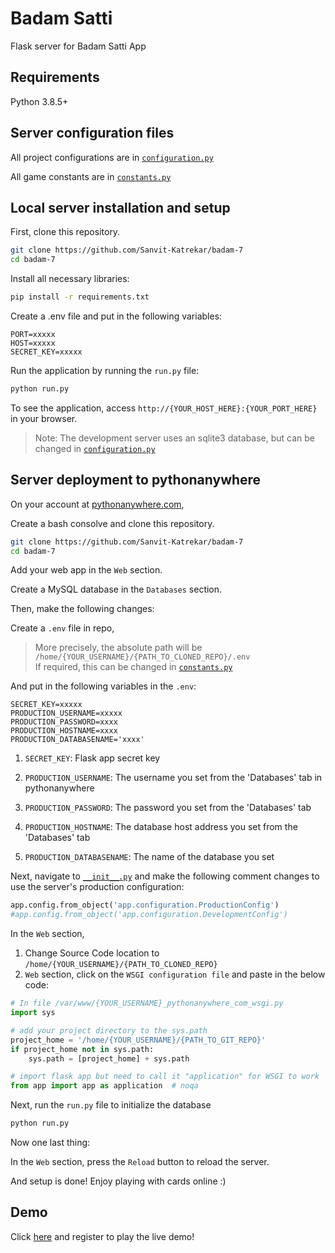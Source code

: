 # Badam Satti
Flask server for Badam Satti App

## Requirements

Python 3.8.5+

## Server configuration files

All project configurations are in [`configuration.py`](app/configuration.py)

All game constants are in [`constants.py`](app/constants.py)


## Local server installation and setup

First, clone this repository.
```bash
git clone https://github.com/Sanvit-Katrekar/badam-7
cd badam-7
```

Install all necessary libraries:

```bash
pip install -r requirements.txt
```

Create a .env file and put in the following variables:
```env
PORT=xxxxx
HOST=xxxxx
SECRET_KEY=xxxxx
```
Run the application by running the `run.py` file:

```bash
python run.py
```
To see the application, access `http://{YOUR_HOST_HERE}:{YOUR_PORT_HERE}` in your browser.

> Note: The development server uses an sqlite3 database, but can be changed in [`configuration.py`](app/configuration.py)

## Server deployment to pythonanywhere

On your account at [pythonanywhere.com](pythonanywhere.com), 

Create a bash consolve and clone this repository.
```bash
git clone https://github.com/Sanvit-Katrekar/badam-7
cd badam-7
```

Add your web app in the `Web` section.

Create a MySQL database in the `Databases` section.

Then, make the following changes:

Create a `.env` file in repo,
> More precisely, the absolute path will be `/home/{YOUR_USERNAME}/{PATH_TO_CLONED_REPO}/.env`  
If required, this can be changed in [`constants.py`](app/constants.py)

And put in the following variables in the `.env`:
```env
SECRET_KEY=xxxxx
PRODUCTION_USERNAME=xxxxx
PRODUCTION_PASSWORD=xxxx
PRODUCTION_HOSTNAME=xxxx
PRODUCTION_DATABASENAME='xxxx'
```
1. `SECRET_KEY`: Flask app secret key

2. `PRODUCTION_USERNAME`: The username you set from the 'Databases' tab in pythonanywhere

3. `PRODUCTION_PASSWORD`: The password you set from the 'Databases' tab

4. `PRODUCTION_HOSTNAME`: The database host address you set from the 'Databases' tab

5. `PRODUCTION_DATABASENAME`: The name of the database you set

Next, navigate to [`__init__.py`](app/__init__.py) and make the following comment changes to use the server's production configuration:

```python
app.config.from_object('app.configuration.ProductionConfig')
#app.config.from_object('app.configuration.DevelopmentConfig')
```

In the `Web` section, 

1. Change Source Code location to `/home/{YOUR_USERNAME}/{PATH_TO_CLONED_REPO}`
2. `Web` section, click on the `WSGI configuration file` and paste in the below code:

```python
# In file /var/www/{YOUR_USERNAME}_pythonanywhere_com_wsgi.py
import sys

# add your project directory to the sys.path
project_home = '/home/{YOUR_USERNAME}/{PATH_TO_GIT_REPO}'
if project_home not in sys.path:
    sys.path = [project_home] + sys.path

# import flask app but need to call it "application" for WSGI to work
from app import app as application  # noqa
```

Next, run the `run.py` file to initialize the database
```bash
python run.py
```

Now one last thing:

In the `Web` section, press the `Reload` button to reload the server.

And setup is done! 
Enjoy playing with cards online :)

## Demo
Click [here](http://badam7.pythonanywhere.com/) and register to play the live demo!